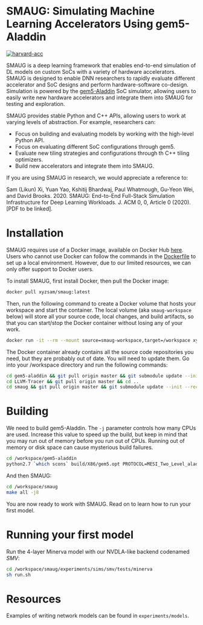 SMAUG: Simulating Machine Learning Accelerators Using gem5-Aladdin
==================================================================

[![harvard-acc](https://circleci.com/gh/harvard-acc/smaug.svg?style=shield)](https://circleci.com/gh/harvard-acc/smaug)

SMAUG is a deep learning framework that enables end-to-end simulation of DL models
on custom SoCs with a variety of hardware accelerators. SMAUG is designed to
enable DNN researchers to rapidly evaluate different accelerator and SoC
designs and perform hardware-software co-design. Simulation is powered by the
[gem5-Aladdin](https://github.com/harvard-acc/gem5-aladdin) SoC simulator,
allowing users to easily write new hardware accelerators and integrate them
into SMAUG for testing and exploration.

SMAUG provides stable Python and C++ APIs, allowing users to work at varying
levels of abstraction. For example, researchers can:

* Focus on building and evaluating models by working with the high-level Python API.
* Focus on evaluating different SoC configurations through gem5.
* Evaluate new tiling strategies and configurations through th C++ tiling
  optimizers.
* Build new accelerators and integrate them into SMAUG.

If you are using SMAUG in research, we would appreciate a reference to:

Sam (Likun) Xi, Yuan Yao, Kshitij Bhardwaj, Paul Whatmough, Gu-Yeon Wei, and
David Brooks. 2020. SMAUG: End-to-End Full-Stack Simulation Infrastructure for
Deep Learning Workloads. J. ACM 0, 0, Article 0 (2020). [PDF to be linked].

# Installation #

SMAUG requires use of a Docker image, available on Docker Hub
[here](https://registry.hub.docker.com/repository/docker/xyzsam/smaug).
Users who cannot use Docker can follow the commands in the
[Dockerfile](https://github.com/harvard-acc/smaug/blob/master/docker/Dockerfile)
to set up a local environment. However, due to our limited resources, we can
only offer support to Docker users.

To install SMAUG, first install Docker, then pull the Docker image:

```bash
docker pull xyzsam/smaug:latest
```

Then, run the following command to create a Docker volume that hosts your
workspace and start the container. The local volume (aka `smaug-workspace`
below) will store all your source code, local changes, and build artifacts, so
that you can start/stop the Docker container without losing any of your work.

```bash
docker run -it --rm --mount source=smaug-workspace,target=/workspace xyzsam/smaug:latest
```

The Docker container already contains all the source code repositories you
need, but they are probably out of date.  You will need to update them. Go into
your /workspace directory and run the following commands:

```bash
cd gem5-aladdin && git pull origin master && git submodule update --init --recursive && cd ..
cd LLVM-Tracer && git pull origin master && cd ..
cd smaug && git pull origin master && git submodule update --init --recursive && cd ..
```
# Building #
We need to build gem5-Aladdin. The `-j` parameter controls how many CPUs are
used. Increase this value to speed up the build, but keep in mind that you may
run out of memory before you run out of CPUs. Running out of memory or disk space
can cause mysterious build failures.

```bash
cd /workspace/gem5-aladdin
python2.7 `which scons` build/X86/gem5.opt PROTOCOL=MESI_Two_Level_aladdin -j2
```

And then SMAUG:

```bash
cd /workspace/smaug
make all -j8
```

You are now ready to work with SMAUG. Read on to learn how to run your first
model.

# Running your first model #
Run the 4-layer Minerva model with our NVDLA-like backend codenamed *SMV*:

```bash
cd /workspace/smaug/experiments/sims/smv/tests/minerva
sh run.sh
```

# Resources #
Examples of writing network models can be found in `experiments/models`.
